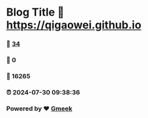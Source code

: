 # Blog Title :link: https://qigaowei.github.io 
### :page_facing_up: [34](https://qigaowei.github.io/tag.html) 
### :speech_balloon: 0 
### :hibiscus: 16265 
### :alarm_clock: 2024-07-30 09:38:36 
### Powered by :heart: [Gmeek](https://github.com/Meekdai/Gmeek)

